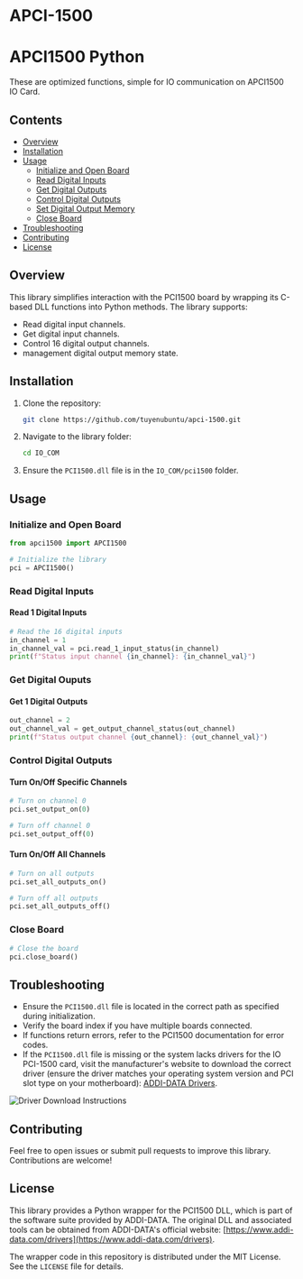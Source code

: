 ﻿# APCI-1500

# APCI1500 Python

These are optimized functions, simple for IO communication on APCI1500 IO Card.

## Contents

- [Overview](#overview)
- [Installation](#installation)
- [Usage](#usage)
  - [Initialize and Open Board](#initialize-and-open-board)
  - [Read Digital Inputs](#read-digital-inputs)
  - [Get Digital Outputs](#get-digital-ouputs)
  - [Control Digital Outputs](#control-digital-outputs)
  - [Set Digital Output Memory](#set-digital-output-memory)
  - [Close Board](#close-board)
- [Troubleshooting](#troubleshooting)
- [Contributing](#contributing)
- [License](#license)

## Overview

This library simplifies interaction with the PCI1500 board by wrapping its C-based DLL functions into Python methods. The library supports:

- Read digital input channels.
- Get digital input channels.
- Control 16 digital output channels.
- management digital output memory state.
## Installation

1. Clone the repository:
   ```bash
   git clone https://github.com/tuyenubuntu/apci-1500.git
   ```
2. Navigate to the library folder:
   ```bash
   cd IO_COM
   ```
3. Ensure the `PCI1500.dll` file is in the `IO_COM/pci1500` folder.

## Usage

### Initialize and Open Board

```python
from apci1500 import APCI1500

# Initialize the library
pci = APCI1500()
```

### Read Digital Inputs
#### Read 1 Digital Inputs
```python
# Read the 16 digital inputs
in_channel = 1
in_channel_val = pci.read_1_input_status(in_channel)
print(f"Status input channel {in_channel}: {in_channel_val}")
```

### Get Digital Ouputs
#### Get 1 Digital Outputs
```python
out_channel = 2
out_channel_val = get_output_channel_status(out_channel)
print(f"Status output channel {out_channel}: {out_channel_val}")
```


### Control Digital Outputs
#### Turn On/Off Specific Channels

```python
# Turn on channel 0
pci.set_output_on(0)

# Turn off channel 0
pci.set_output_off(0)
```

#### Turn On/Off All Channels

```python
# Turn on all outputs
pci.set_all_outputs_on()

# Turn off all outputs
pci.set_all_outputs_off()
```

### Close Board

```python
# Close the board
pci.close_board()
```

## Troubleshooting

- Ensure the `PCI1500.dll` file is located in the correct path as specified during initialization.
- Verify the board index if you have multiple boards connected.
- If functions return errors, refer to the PCI1500 documentation for error codes.
- If the `PCI1500.dll` file is missing or the system lacks drivers for the IO PCI-1500 card, visit the manufacturer's website to download the correct driver (ensure the driver matches your operating system version and PCI slot type on your motherboard): [ADDI-DATA Drivers](https://www.addi-data.com/drivers).

![Driver Download Instructions](APCI-1500/Documentation/pic_wrapper/driver.png) 

## Contributing

Feel free to open issues or submit pull requests to improve this library. Contributions are welcome!

## License

This library provides a Python wrapper for the PCI1500 DLL, which is part of the software suite provided by ADDI-DATA. The original DLL and associated tools can be obtained from ADDI-DATA's official website: [https://www.addi-data.com/drivers](https://www.addi-data.com/drivers).

The wrapper code in this repository is distributed under the MIT License. See the `LICENSE` file for details.



